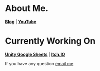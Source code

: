 # About Me.
**[Blog](https://blog.shlife.dev/)**  |  **[YouTube](https://youtube.shlife.dev)**
 
# Currently Working On
  
**[Unity Google Sheets](https://ugs.shlife.dev)** | **[Itch.IO](https://shlifedev.itch.io/unitygooglesheets)**  

If you have any question [email me](shlifedev@gmail.com)
